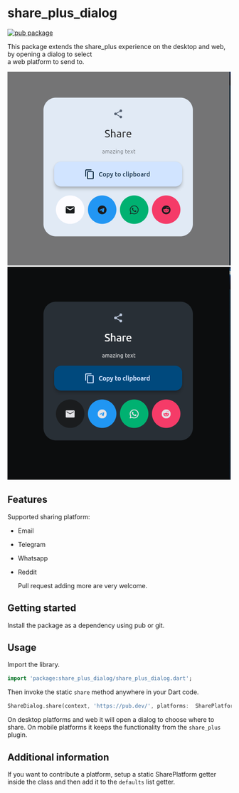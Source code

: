 # share_plus_dialog

[![pub package](https://img.shields.io/pub/v/share_plus_dialog?color=green)](https://pub.dartlang.org/packages/share_plus_dialog)

This package extends the share_plus experience on the desktop and web, by opening a dialog to select  
a web platform to send to.

![Screeshot](https://github.com/2-5-perceivers/share_plus_dialog/raw/main/images/Screenshot%20from%202022-07-30%2000-57-10.png)
![Screenshot 2](https://github.com/2-5-perceivers/share_plus_dialog/raw/main/images/Screenshot%20from%202022-07-30%2000-58-21.png)

## Features

Supported sharing platform:
* Email
* Telegram
* Whatsapp
* Reddit

  Pull request adding more are very welcome.

## Getting started

Install the package as a dependency using pub or git.

## Usage
Import the library.

```dart
import 'package:share_plus_dialog/share_plus_dialog.dart';
```

Then invoke the static  `share`  method anywhere in your Dart code.

```dart
ShareDialog.share(context, 'https://pub.dev/', platforms:  SharePlatform.defaults, isUrl: true);
```
On desktop platforms and web it will open a dialog to choose where to share. On mobile platforms it keeps the functionality from the 	`share_plus` plugin.


## Additional information

If you want to contribute a platform, setup a static SharePlatform getter inside the class and then add it to the  `defaults` list getter.
